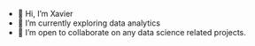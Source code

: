 - 👋 Hi, I’m Xavier
- 🌱 I’m currently exploring data analytics
- 💞️ I’m open to collaborate on any data science related projects.

<!---
Xavi422/Xavi422 is a ✨ special ✨ repository because its `README.md` (this file) appears on your GitHub profile.
You can click the Preview link to take a look at your changes.
--->
